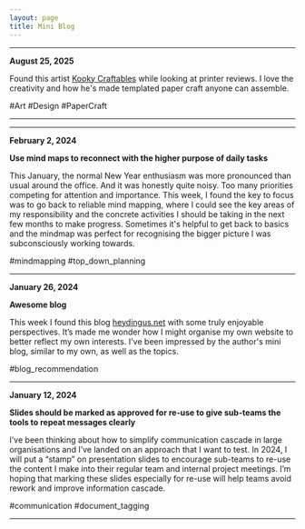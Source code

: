 ```yaml
---
layout: page
title: Mini Blog
---
```


---

**August 25, 2025**

Found this artist [Kooky Craftables](https://www.youtube.com/channel/UCZ6EZ7P9uuMv133bMmYkV1g) while looking at printer reviews. I love the creativity and how he's made templated paper craft anyone can assemble.

#Art #Design #PaperCraft

---

---

**February 2, 2024**

**Use mind maps to reconnect with the higher purpose of daily tasks**

This January, the normal New Year enthusiasm was more pronounced than usual around the office. And it was honestly quite noisy. Too many priorities competing for attention and importance. This week, I found the key to focus was to go back to reliable mind mapping, where I could see the key areas of my responsibility and the concrete activities I should be taking in the next few months to make progress. Sometimes it's helpful to get back to basics and the mindmap was perfect for recognising the bigger picture I was subconsciously working towards.

#mindmapping #top_down_planning

---

**January 26, 2024**

**Awesome blog**

This week I found this blog [heydingus.net](heydingus.net) with some truly enjoyable perspectives. It’s made me wonder how I might organise my own website to better reflect my own interests. I've been impressed by the author's mini blog, similar to my own, as well as the topics.

#blog_recommendation

---

**January 12, 2024**

**Slides should be marked as approved for re-use to give sub-teams the tools to repeat messages clearly**

I’ve been thinking about how to simplify communication cascade in large organisations and I’ve landed on an approach that I want to test. In 2024, I will put a “stamp” on presentation slides to encourage sub-teams to re-use the content I make into their regular team and internal project meetings. I’m hoping that marking these slides especially for re-use will help teams avoid rework and improve information cascade.

#communication #document_tagging

---
